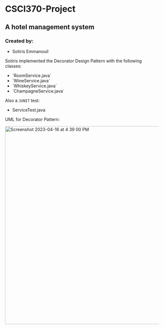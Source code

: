 # CSCI370-Project
## A hotel management system

### Created by:
<ul>
<li>Sotiris Emmanouil</li>
</ul>

Sotiris implemented the Decorator Design Pattern with the following classes:

<ul>
<li> `RoomService.java` </li>
<li>`WineService.java`</li>
<li>`WhiskeyService.java`</li>
<li>`ChampagneService.java`</li>
</ul>

Also a `JUNIT` test:
<ul>
<li>ServiceTest.java</li>
</ul>

UML for Decorator Pattern:

<img width="650" alt="Screenshot 2023-04-16 at 4 39 00 PM" src="https://user-images.githubusercontent.com/108318635/232340982-959d1106-62b6-4cb3-9738-18bc6653883c.png">
